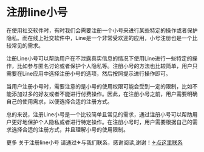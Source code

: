 # 注册line小号

在使用社交软件时，有时我们会需要注册一个小号来进行某些特定的操作或者保护隐私。而在线上社交软件中，Line是一个非常受欢迎的应用，小号注册也是一个比较常见的需求。

注册Line小号可以帮助用户在不泄露真实信息的情况下使用Line进行一些特定的操作，比如参与匿名讨论或者保护个人隐私等。注册小号的方法也比较简单，用户只需要在Line应用中选择注册小号的选项，然后按照提示进行操作即可。

当用户注册小号时，需要注意的是小号的使用权限可能会受到一定的限制，比如不能添加过多的好友或者不能进行付费操作。因此，在注册小号之前，用户需要明确自己的使用需求，以便选择合适的注册方式。

总的来说，注册Line小号是一个比较简单且常见的需求，通过注册小号可以帮助用户更好地保护个人隐私或者进行特定操作。在注册小号时，用户需要根据自己的需求选择合适的注册方式，并且理解小号的使用限制。

更多 关于注册line小号 请通过✈与我们联系，感谢阅读,谢谢！[✈点这里联系](https://ss.k02.cc)